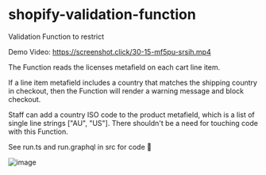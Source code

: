 # shopify-validation-function

Validation Function to restrict 

Demo Video: https://screenshot.click/30-15-mf5pu-srsih.mp4

The Function reads the licenses metafield on each cart line item.

If a line item metafield includes a country that matches the shipping country in checkout, then the Function will render a warning message and block checkout.

Staff can add a country ISO code to the product metafield, which is a list of single line strings ["AU", "US"]. There shouldn't be a need for touching code with this Function.

See run.ts and run.graphql in src for code 👀

![image](https://github.com/user-attachments/assets/fce129f9-242f-410f-b95c-813d3cf84348)

